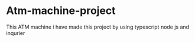 # Atm-machine-project
This ATM machine i have made this project by  using typescript node js and inqurier
